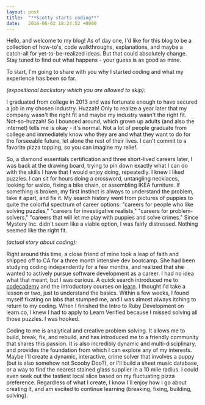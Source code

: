 ```yaml
---
layout: post
title:  "**Scotty starts coding**"
date:   2016-06-02 18:24:52 +0000
---
```



Hello, and welcome to my blog! As of day one, I'd like for this blog to be a collection of how-to's, code walkthroughs, explanations, and maybe a catch-all for yet-to-be-realized ideas. But that could absolutely change. Stay tuned to find out what happens - your guess is as good as mine.

To start, I'm going to share with you why I started coding and what my experience has been so far.


*(expositional backstory which you are allowed to skip):*

I graduated from college in 2013 and was fortunate enough to have secured a job in my chosen industry. Huzzah! Only to realize a year later that my company wasn't the right fit and maybe my industry wasn't the right fit. Not-so-huzzah! So I bounced around, which grown up adults (and also the internet) tells me is okay - it's normal. Not a lot of people graduate from college and immediately know who they are and what they want to do for the forseeable future, let alone the rest of their lives. I can't commit to a favorite pizza topping, so you can imagine my relief.

So, a diamond essentials certification and three short-lived careers later, I was back at the drawing board, trying to pin down exactly what I can do with the skills I have that I would enjoy doing, repeatedly. I knew I liked puzzles. I can sit for hours doing a crossword, untangling necklaces, looking for waldo, fixing a bike chain, or assembling IKEA furniture. If something is broken, my first instinct is always to understand the problem, take it apart, and fix it. My search history went from pictures of puppies to quite the colorful spectrum of career options: "careers for people who like solving puzzles," "careers for investigative realists," "careers for problem-solvers," "careers that will let me play with puppies and solve crimes." Since Mystery Inc. didn't seem like a viable option, I was fairly distressed. Nothing seemed like the right fit.


*(actual story about coding):*

Right around this time, a close friend of mine took a leap of faith and shipped off to CA for a three month intensive dev bootcamp. She had been studying coding independently for a few months, and realized that she wanted to actively pursue software development as a career. I had no idea what that meant, but I was curious. A quick search introduced me to [codecademy](http://codecademy.com) and the introductory courses on [learn](http://learn.co). I thought I'd take a lesson or two, just to understand the basics. Within a few weeks, I found myself fixating on labs that stumped me, and I was almost always itching to return to my coding. When I finished the Intro to Ruby Development on learn.co, I knew I had to apply to Learn Verified because I missed solving all those puzzles. I was hooked.

Coding to me is analytical and creative problem solving. It allows me to build, break, fix, and rebuild, and has introduced me to a friendly community that shares this passion. It is also incredibly dynamic and multi-disciplinary, and provides the foundation from which I can explore any of my interests. Maybe I'll create a dynamic, interactive, crime solver that involves a puppy (but is also somehow not Scooby Doo?), or I'll build a sheet music database, or a way to find the nearest stained glass supplier in a 10 mile radius. I could even seek out the tastiest local slice based on my fluctuating pizza preference. Regardless of what I create, I know I'll enjoy how I go about creating it, and am excited to continue learning (breaking, fixing, building, solving).

